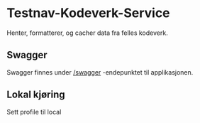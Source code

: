 # Testnav-Kodeverk-Service
Henter, formatterer, og cacher data fra felles kodeverk.
 
## Swagger
Swagger finnes under [/swagger](https://testnav-kodeverk-service.intern.dev.nav.no/swagger-ui.html) -endepunktet til
applikasjonen.

## Lokal kjøring
Sett profile til local